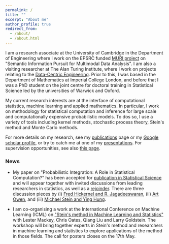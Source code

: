 ```yaml
---
permalink: /
title: ""
excerpt: "About me"
author_profile: true
redirect_from: 
  - /about/
  - /about.html
---
```


I am a research associate at the University of Cambridge in the Department of Engineering where I work on the EPSRC funded [MURI project](http://vision.jhu.edu/infopursuit/) on "Semantic Information Pursuit for Multimodal Data Analysis". I am also a visiting researcher at The Alan Turing Institute, where I work on projects relating to the [Data-Centric Engineering](https://www.turing.ac.uk/research/research-programmes/data-centric-engineering). Prior to this, I was based in the Department of Mathematics at Imperial College London, and before that I was a PhD student on the joint centre for doctoral training in Statistical Science led by the universities of Warwick and Oxford.

My current research interests are at the interface of computational statistics, machine learning and applied mathematics. In particular, I work on methodology for statistical computation and inference for large scale and computationally expensive probabilistic models. To dos so, I use a variety of tools including kernel methods, stochastic process theory, Stein's method and Monte Carlo methods. 

For more details on my research, see my [publications](https://fxbriol.github.io/papers/) page or my [Google scholar profile](https://scholar.google.co.uk/citations?user=yLBYtAwAAAAJ&hl=en), or try to catch me at one of my [presentations](https://fxbriol.github.io/presentations/). For supervision opportunities, see also [this page](https://fxbriol.github.io/supervision/).

### News

* My paper on "Probabilistic Integration: A Role in Statistical Computation?" has been accepted for [publication in Statistical Science](https://projecteuclid.org/euclid.ss/1555056025) and will appear together with invited discussions from leading researchers in statistics, as well as a [rejoinder](https://projecteuclid.org/euclid.ss/1555056029). There are three discussion pieces by (i) [Fred Hickernel and R. Jagadeeswaran](https://projecteuclid.org/euclid.ss/1555056026), (ii) [Art Owen](https://projecteuclid.org/euclid.ss/1555056027), and (iii) [Michael Stein and Ying Hung](https://projecteuclid.org/euclid.ss/1555056028).

* I am co-organising a work at the International Conference on Machine Learning (ICML) on ["Stein's method in Machine Learning and Statistics"](https://steinworkshop.github.io/) with Lester Mackey, Chris Oates, Qiang Liu and Larry Goldstein. The workshop will bring together experts in Stein's method and researchers in machine learning and statistics to explore applications of the method in those fields. The call for posters closes on the 17th May.
